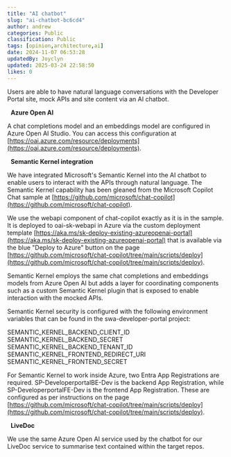 ```yaml
---
title: "AI chatbot"
slug: "ai-chatbot-bc6cd4"
author: andrew
categories: Public
classification: Public
tags: [opinion,architecture,ai]
date: 2024-11-07 06:53:28 
updatedBy: Joyclyn
updated: 2025-03-24 22:58:50 
likes: 0
---
```


Users are able to have natural language conversations with the Developer Portal site, mock APIs and site content via an AI chatbot.

&nbsp;
**Azure Open AI**

A chat completions model and an embeddings model are configured in Azure Open AI Studio. You can access this configuration at [https://oai.azure.com/resource/deployments](https://oai.azure.com/resource/deployments).

&nbsp;
**Semantic Kernel integration**

We have integrated Microsoft's Semantic Kernel into the AI chatbot to enable users to interact with the APIs through natural language.  The Semantic Kernel capability has been gleaned from the Microsoft Copilot Chat sample at [https://github.com/microsoft/chat-copilot](https://github.com/microsoft/chat-copilot).

We use the webapi component of chat-copilot exactly as it is in the sample. It is deployed to oai-sk-webapi in Azure via the custom deployment template [https://aka.ms/sk-deploy-existing-azureopenai-portal](https://aka.ms/sk-deploy-existing-azureopenai-portal) that is available via the blue "Deploy to Azure" button on the page [https://github.com/microsoft/chat-copilot/tree/main/scripts/deploy](https://github.com/microsoft/chat-copilot/tree/main/scripts/deploy).

Semantic Kernel employs the same chat completions and embeddings models from Azure Open AI but adds a layer for coordinating components such as a custom Semantic Kernel plugin that is exposed to enable interaction with the mocked APIs.

Semantic Kernel security is configured with the following environment variables that can be found in the swa-developer-portal project:

SEMANTIC_KERNEL_BACKEND_CLIENT_ID
SEMANTIC_KERNEL_BACKEND_SECRET
SEMANTIC_KERNEL_BACKEND_TENANT_ID
SEMANTIC_KERNEL_FRONTEND_REDIRECT_URI
SEMANTIC_KERNEL_FRONTEND_SECRET

For Semantic Kernel to work inside Azure, two Entra App Registrations are required. SP-DeveloperportalBE-Dev is the backend App Registration, while SP-DeveloperportalFE-Dev is the frontend App Registration. These are configured as per instructions on the page [https://github.com/microsoft/chat-copilot/tree/main/scripts/deploy](https://github.com/microsoft/chat-copilot/tree/main/scripts/deploy).

&nbsp;
**LiveDoc**

We use the same Azure Open AI service used by the chatbot for our LiveDoc service to summarise text contained within the target repos.